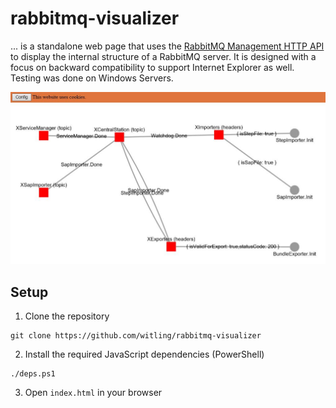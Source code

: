 # rabbitmq-visualizer

... is a standalone web page that uses the [RabbitMQ Management HTTP API](https://rawcdn.githack.com/rabbitmq/rabbitmq-management/v3.8.0/priv/www/api/index.html) to display the internal structure of a RabbitMQ server. It is designed with a focus on backward compatibility to support Internet Explorer as well. Testing was done on Windows Servers.

![rabbitmq-visualizer preview](./docs/preview.jpg)

## Setup

1. Clone the repository

```
git clone https://github.com/witling/rabbitmq-visualizer
```

2. Install the required JavaScript dependencies (PowerShell)

```
./deps.ps1
```

3. Open `index.html` in your browser
